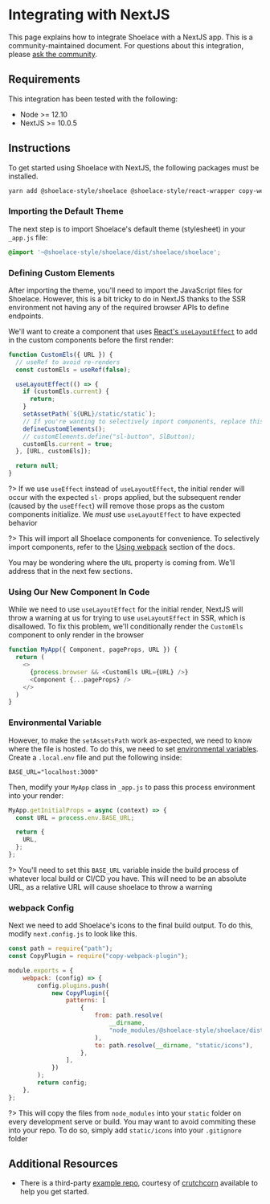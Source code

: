 # Integrating with NextJS

This page explains how to integrate Shoelace with a NextJS app. This is a community-maintained document. For questions about this integration, please [ask the community](/getting-started/community).

## Requirements

This integration has been tested with the following:

- Node >= 12.10
- NextJS >= 10.0.5

## Instructions

To get started using Shoelace with NextJS, the following packages must be installed.

```bash
yarn add @shoelace-style/shoelace @shoelace-style/react-wrapper copy-webpack-plugin
```

### Importing the Default Theme

The next step is to import Shoelace's default theme (stylesheet) in your `_app.js` file:

```css
@import '~@shoelace-style/shoelace/dist/shoelace/shoelace';
```

### Defining Custom Elements

After importing the theme, you'll need to import the JavaScript files for Shoelace. However, this is a bit tricky to do in NextJS thanks to the SSR environment not having any of the required browser APIs to define endpoints.

We'll want to create a component that uses [React's `useLayoutEffect`](https://reactjs.org/docs/hooks-reference.html#uselayouteffect) to add in the custom components before the first render:

```javascript
function CustomEls({ URL }) {
  // useRef to avoid re-renders
  const customEls = useRef(false);

  useLayoutEffect(() => {
    if (customEls.current) {
      return;
    }
    setAssetPath(`${URL}/static/static`);
    // If you're wanting to selectively import components, replace this line with your own definitions
    defineCustomElements();
    // customElements.define("sl-button", SlButton);
    customEls.current = true;
  }, [URL, customEls]);

  return null;
}
```

?> If we use `useEffect` instead of `useLayoutEffect`, the initial render will occur with the expected `sl-` props applied, but the subsequent render (caused by the `useEffect`) will remove those props as the custom components initialize. We _must_ use `useLayoutEffect` to have expected behavior

?> This will import all Shoelace components for convenience. To selectively import components, refer to the [Using webpack](/getting-started/installation?id=using-webpack) section of the docs.

You may be wondering where the `URL` property is coming from. We'll address that in the next few sections.

### Using Our New Component In Code

While we need to use `useLayoutEffect` for the initial render, NextJS will throw a warning at us for trying to use `useLayoutEffect` in SSR, which is disallowed. To fix this problem, we'll conditionally render the `CustomEls` component to only render in the browser

```javascript
function MyApp({ Component, pageProps, URL }) {
  return (
    <>
      {process.browser && <CustomEls URL={URL} />}
      <Component {...pageProps} />
    </>
  )
}
```

### Environmental Variable

However, to make the `setAssetsPath` work as-expected, we need to know where the file is hosted. To do this, we need to set [environmental variables](https://nextjs.org/docs/basic-features/environment-variables). Create a `.local.env` file and put the following inside:

```
BASE_URL="localhost:3000"
```

Then, modify your `MyApp` class in `_app.js` to pass this process environment into your render:

```javascript
MyApp.getInitialProps = async (context) => {
  const URL = process.env.BASE_URL;

  return {
    URL,
  };
};
```

?> You'll need to set this `BASE_URL` variable inside the build process of whatever local build or CI/CD you have. This will need to be an absolute URL, as a relative URL will cause shoelace to throw a warning

### webpack Config

Next we need to add Shoelace's icons to the final build output. To do this, modify `next.config.js` to look like this.

```javascript
const path = require("path");
const CopyPlugin = require("copy-webpack-plugin");

module.exports = {
    webpack: (config) => {
        config.plugins.push(
            new CopyPlugin({
                patterns: [
                    {
                        from: path.resolve(
                            __dirname,
                            "node_modules/@shoelace-style/shoelace/dist/shoelace/icons"
                        ),
                        to: path.resolve(__dirname, "static/icons"),
                    },
                ],
            })
        );
        return config;
    },
};
```

?> This will copy the files from `node_modules` into your `static` folder on every development serve or build. You may want to avoid commiting these into your repo. To do so, simply add `static/icons` into your `.gitignore` folder

## Additional Resources

- There is a third-party [example repo](https://github.com/crutchcorn/nextjs-shoelace-example), courtesy of [crutchcorn](https://github.com/crutchcorn) available to help you get started.

  
